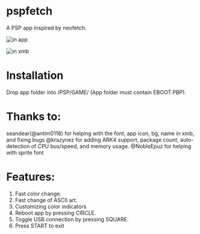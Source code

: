 # pspfetch
A PSP app inspired by neofetch.

![](https://i.imgur.com/ShAHfjQ.png "in app")

![](https://i.imgur.com/X7QSf8G.png "in xmb")

# Installation
Drop app folder into /PSP/GAME/ (App folder must contain EBOOT.PBP). 

# Thanks to:
seandear(@antim0118) for helping with the font, app icon, bg, name in xmb, and fixing bugs
@krazynez for adding ARK4 support, package count, auto-detection of CPU bus/speed, and memory usage.
@NobleEpuz for helping with sprite font

   
# Features:
1. Fast color change.
2. Fast change of ASCII art.
3. Customizing color indicators
4. Reboot app by pressing CIRCLE.
5. Toggle USB connection by pressing SQUARE.
6. Press START to exit
